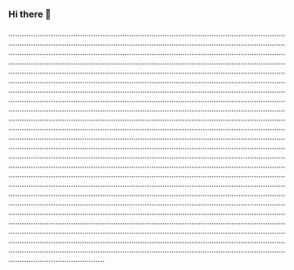 ### Hi there 👋

...........................................................................................................................................................................................................................................................................................................................................................................................................................................................................................................................................................................................................................................................................................................................................................................................................................................................................................................................................................................................................................................................................................................................................................................................................................................................................................................................................................................................................................................................................................................................................................................................................................................................................................................................................................................................................................................................................................................................................................................................................................................................................................................................................................................................................................................................................................................................................................................................................................................................................................................................................................................................................................................................................................................................................................................................................................................................................................................................................................................................................................................................................................................................................